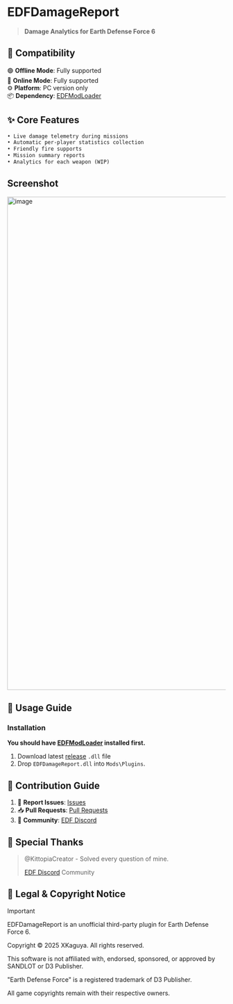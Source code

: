 # EDFDamageReport
> **Damage Analytics for Earth Defense Force 6**

## 🔧 Compatibility
🟢 **Offline Mode**: Fully supported  
🔵 **Online Mode**: Fully supported  
⚙️ **Platform**: PC version only  
📦 **Dependency**: [EDFModLoader](https://github.com/BlueAmulet/EDFModLoader)

## ✨ Core Features
```diff
• Live damage telemetry during missions
• Automatic per-player statistics collection
• Friendly fire supports
• Mission summary reports
• Analytics for each weapon (WIP)
```

## Screenshot
<img width="2287" height="1135" alt="image" src="https://github.com/user-attachments/assets/7a735e2e-36a2-49d9-ba40-acfe5e0cf45c" />

## 📝 Usage Guide
### Installation
**You should have [EDFModLoader](https://github.com/BlueAmulet/EDFModLoader) installed first.**
1. Download latest [release](https://github.com/XKaguya/EDFDamageReport/release/latest) `.dll` file
2. Drop `EDFDamageReport.dll` into `Mods\Plugins`.

## 🤝 Contribution Guide
1. 🐛 **Report Issues**: [Issues](https://github.com/XKaguya/EDFDamageReport/issues)  
2. 📥 **Pull Requests**: [Pull Requests](https://github.com/XKaguya/EDFDamageReport/pulls)
3. 💬 **Community**: [EDF Discord](https://discord.gg/edf)

## 🙏 Special Thanks
> @KittopiaCreator - Solved every question of mine.
> 
> [EDF Discord](https://discord.gg/edf) Community

## 📜 Legal & Copyright Notice
> [!IMPORTANT]
> EDFDamageReport is an unofficial third-party plugin for Earth Defense Force 6.
> 
> Copyright © 2025 XKaguya. All rights reserved.
> 
> This software is not affiliated with, endorsed, sponsored, or approved by SANDLOT or D3 Publisher.
> 
> "Earth Defense Force" is a registered trademark of D3 Publisher.
> 
> All game copyrights remain with their respective owners.
